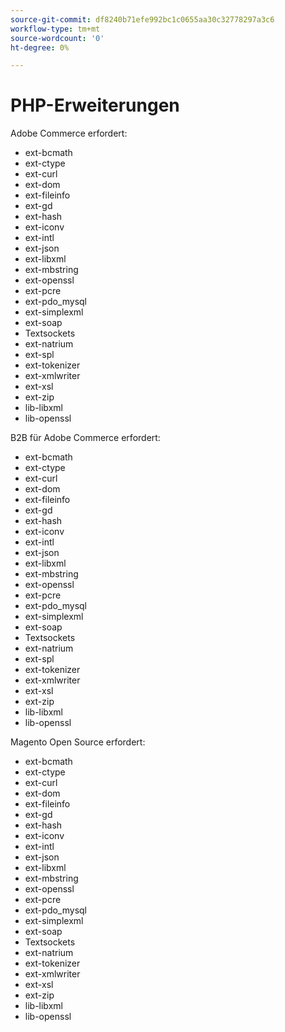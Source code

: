 ```yaml
---
source-git-commit: df8240b71efe992bc1c0655aa30c32778297a3c6
workflow-type: tm+mt
source-wordcount: '0'
ht-degree: 0%

---
```

# PHP-Erweiterungen

Adobe Commerce erfordert:

- ext-bcmath
- ext-ctype
- ext-curl
- ext-dom
- ext-fileinfo
- ext-gd
- ext-hash
- ext-iconv
- ext-intl
- ext-json
- ext-libxml
- ext-mbstring
- ext-openssl
- ext-pcre
- ext-pdo_mysql
- ext-simplexml
- ext-soap
- Textsockets
- ext-natrium
- ext-spl
- ext-tokenizer
- ext-xmlwriter
- ext-xsl
- ext-zip
- lib-libxml
- lib-openssl

B2B für Adobe Commerce erfordert:

- ext-bcmath
- ext-ctype
- ext-curl
- ext-dom
- ext-fileinfo
- ext-gd
- ext-hash
- ext-iconv
- ext-intl
- ext-json
- ext-libxml
- ext-mbstring
- ext-openssl
- ext-pcre
- ext-pdo_mysql
- ext-simplexml
- ext-soap
- Textsockets
- ext-natrium
- ext-spl
- ext-tokenizer
- ext-xmlwriter
- ext-xsl
- ext-zip
- lib-libxml
- lib-openssl

Magento Open Source erfordert:

- ext-bcmath
- ext-ctype
- ext-curl
- ext-dom
- ext-fileinfo
- ext-gd
- ext-hash
- ext-iconv
- ext-intl
- ext-json
- ext-libxml
- ext-mbstring
- ext-openssl
- ext-pcre
- ext-pdo_mysql
- ext-simplexml
- ext-soap
- Textsockets
- ext-natrium
- ext-tokenizer
- ext-xmlwriter
- ext-xsl
- ext-zip
- lib-libxml
- lib-openssl
